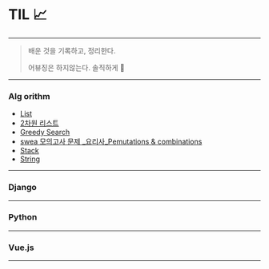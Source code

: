 # TIL 📈

---

>배운 것을 기록하고, 정리한다.
>
>어뷰징은 하지않는다. 솔직하게 🤠
>
>

***

### Alg orithm

- [List](https://github.com/edushin/Algo/tree/master/List%EB%AC%B8%EC%A0%9C)
- [2차원 리스트](https://github.com/edushin/Algo/tree/master/2%EC%B0%A8%EC%9B%90List)
- [Greedy Search](https://github.com/edushin/Algo/tree/master/greedy)
- [swea 모의고사 문제 _요리사_Pemutations & combinations ](https://github.com/edushin/Algo/tree/master/mock/q01_cook)
- [Stack](https://github.com/edushin/Algo/tree/master/stack)
- [String](https://github.com/edushin/Algo/tree/master/string)



___

### Django





---

### Python





---

### Vue.js





---



